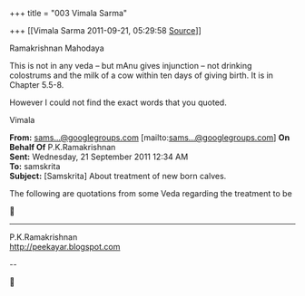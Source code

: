 +++
title = "003 Vimala Sarma"

+++
[[Vimala Sarma	2011-09-21, 05:29:58 [Source](https://groups.google.com/g/samskrita/c/lskCtlwE8NQ)]]



Ramakrishnan Mahodaya

This is not in any veda – but mAnu gives injunction – not drinking colostrums and the milk of a cow within ten days of giving birth. It is in Chapter 5.5-8.

However I could not find the exact words that you quoted.

Vimala



**From:** [sams...@googlegroups.com]() \[mailto:[sams...@googlegroups.com]()\] **On Behalf Of** P.K.Ramakrishnan  
**Sent:** Wednesday, 21 September 2011 12:34 AM  
**To:** samskrita  
**Subject:** \[Samskrita\] About treatment of new born calves.



The following are quotations from some Veda regarding the treatment to be





-----------------------------------  
P.K.Ramakrishnan  
<http://peekayar.blogspot.com>

--  



